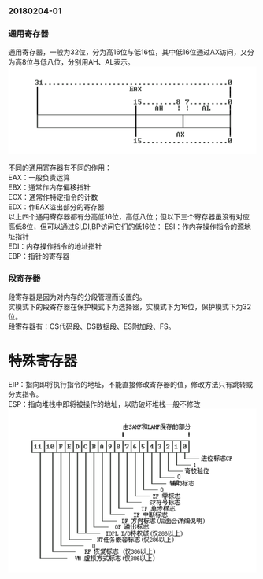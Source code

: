 ### 20180204-01
### 通用寄存器
通用寄存器，一般为32位，分为高16位与低16位，其中低16位通过AX访问，又分为高8位与低八位，分别用AH、AL表示。<br>
![image](image/1517710937036.png)


不同的通用寄存器有不同的作用：<br>
EAX：一般负责运算<br>
EBX：通常作内存偏移指针<br>
ECX：通常作特定指令的计数<br>
EDX：作EAX溢出部分的寄存器<br>
以上四个通用寄存器都有分高低16位，高低八位；但以下三个寄存器虽没有对应高低8位，但可以通过SI,DI,BP访问它们的低16位：
ESI：作内存操作指令的源地址指针<br>
EDI：内存操作指令的地址指针<br>
EBP：指针的寄存器<br>

### 段寄存器
段寄存器是因为对内存的分段管理而设置的。<br>
实模式下的段寄存器在保护模式下为选择器，实模式下为16位，保护模式下为32位。<br>
段寄存器有：CS代码段、DS数据段、ES附加段、FS。<br>

# 特殊寄存器
EIP：指向即将执行指令的地址，不能直接修改寄存器的值，修改方法只有跳转或分支指令。<br>
ESP：指向堆栈中即将被操作的地址，以防破坏堆栈一般不修改<br>
![image](image/1517712284003.png)
